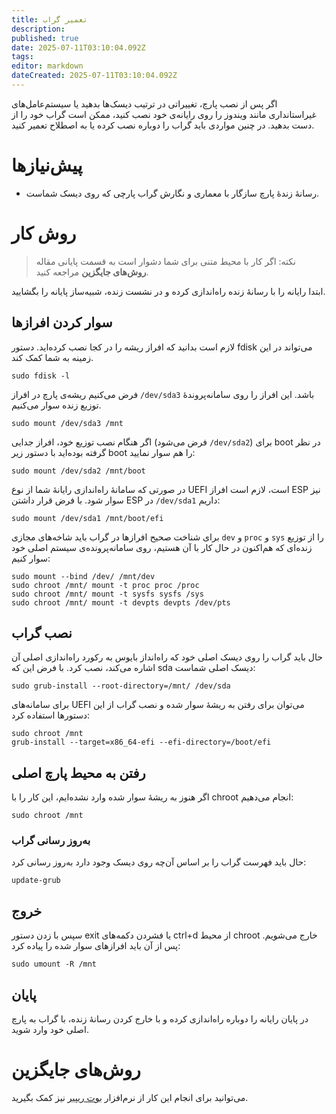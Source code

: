 ```yaml
---
title: تعمیر گراب
description: 
published: true
date: 2025-07-11T03:10:04.092Z
tags: 
editor: markdown
dateCreated: 2025-07-11T03:10:04.092Z
---
```


اگر پس از نصب پارچ، تغییراتی در ترتیب دیسک‌ها بدهید یا سیستم‌عامل‌های غیراستانداری مانند ویندوز را روی رایانه‌ی خود نصب کنید، ممکن است گراب خود را از دست بدهید. در چنین مواردی باید گراب را دوباره نصب کرده یا به اصطلاح تعمیر کنید.

# پیش‌نیازها

* رسانهٔ زندهٔ پارچ سازگار با معماری و نگارش گراب پارچی که روی دیسک شماست.

# روش کار

> نکته: اگر کار با محیط متنی برای شما دشوار است به قسمت پایانی مقاله **روش‌های جایگزین** مراجعه کنید.

ابتدا رایانه را با رسانهٔ زنده راه‌اندازی کرده و در نشست زنده، شبیه‌ساز پایانه را بگشایید.

## سوار کردن افرازها

لازم است بدانید که افراز ریشه را در کجا نصب کرده‌اید. دستور fdisk می‌تواند در این زمینه به شما کمک کند.

```
sudo fdisk -l
```

فرض می‌کنیم ریشه‌ی پارچ در افراز `/dev/sda3` باشد. این افراز را روی سامانه‌پروندهٔ توزیع زنده سوار می‌کنیم.

```
sudo mount /dev/sda3 /mnt
```

اگر هنگام نصب توزیع خود، افراز جدایی (فرض می‌شود `/dev/sda2`) برای boot در نظر گرفته بوده‌اید با دستور زیر boot را هم سوار نمایید:

```
sudo mount /dev/sda2 /mnt/boot
```

در صورتی که سامانهٔ راه‌اندازی رایانهٔ شما از نوع UEFI است، لازم است افراز ESP نیز سوار شود. با فرض قرار داشتن ESP در `/dev/sda1` داریم:

```
sudo mount /dev/sda1 /mnt/boot/efi
```

برای شناخت صحیح افرازها در گراب باید شاخه‌های مجازی `dev` و `proc` و `sys` را از توزیع زنده‌ای که هم‌اکنون در حال کار با آن هستیم، روی سامانه‌پرونده‌ی سیستم اصلی خود سوار کنیم:

```
sudo mount --bind /dev/ /mnt/dev
sudo chroot /mnt/ mount -t proc proc /proc
sudo chroot /mnt/ mount -t sysfs sysfs /sys
sudo chroot /mnt/ mount -t devpts devpts /dev/pts
```

## نصب گراب

حال باید گراب را روی دیسک اصلی خود که راه‌انداز بایوس به رکورد راه‌اندازی اصلی آن اشاره می‌کند، نصب کرد. با فرض این که sda دیسک اصلی شماست:

```
sudo grub-install --root-directory=/mnt/ /dev/sda
```

برای سامانه‌های UEFI می‌توان برای رفتن به ریشهٔ سوار شده و نصب گراب از این دستورها استفاده کرد:

```
sudo chroot /mnt
grub-install --target=x86_64-efi --efi-directory=/boot/efi
```

## رفتن به محیط پارچ اصلی

اگر هنوز به ریشهٔ سوار شده وارد نشده‌ایم، این کار را با chroot انجام می‌دهیم:

```
sudo chroot /mnt
```

### به‌روز رسانی گراب

حال باید فهرست گراب را بر اساس آن‌چه روی دیسک وجود دارد به‌روز رسانی کرد:

```
update-grub
```

## خروج

سپس با زدن دستور exit یا فشردن دکمه‌های ctrl+d از محیط chroot خارج می‌شویم. پس از آن باید افرازهای سوار شده را پیاده کرد:

```
sudo umount -R /mnt
```

## پایان

در پایان رایانه را دوباره راه‌اندازی کرده و با خارج کردن رسانهٔ زنده، با گراب به پارچ اصلی خود وارد شوید.

# روش‌های جایگزین

می‌توانید برای انجام این کار از نرم‌افزار [بوت ریپیر](/fa/bootrepair) نیز کمک بگیرید.